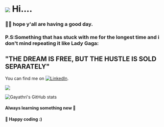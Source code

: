 <h1><img align= "center" src="https://res.cloudinary.com/dpzf9febe/image/upload/c_scale,w_147/v1628745605/micky_1_zxv20j.gif"> Hi....</h1>

<h3>🙌🏽 hope y'all are having a good day.</h3>
<h3>P.S:Something that has stuck with me for the longest time and i don't mind repeating it like Lady Gaga:</h3>
<h2>"THE DREAM IS FREE, BUT THE HUSTLE IS SOLD SEPARATELY"</h2>

<!-- <h5>I just want to say...</h5>
<img align= "center" src= "https://res.cloudinary.com/dpzf9febe/image/upload/c_scale,w_171/v1628745983/Screenshot_2021-08-12_at_10.55.37_AM_goidua.png">

 -->


<!-- Actual text -->

You can find me on  [![LinkedIn][2.2]][2].

<!-- Icons -->

[1.2]: https://res.cloudinary.com/dpzf9febe/image/upload/ar_1:1,b_rgb:262c35,bo_1px_solid_rgb:4c2485,c_fill,g_auto,r_0,w_23/v1628744308/twitter_1_hu72mf.png (twitter icon without padding)
[2.2]: https://res.cloudinary.com/dpzf9febe/image/upload/c_scale,w_23/v1628744668/linkedin--v2_tuj4mn.png (LinkedIn icon without padding)


<!-- Links to your social media accounts -->
[1]: https://twitter.com/yourmomhas
[2]: https://www.linkedin.com/in/gayathri-b-m-536b69a5/



<img align="center" src="https://github-readme-stats.vercel.app/api/top-langs/?username=Gayathri-Chennakrishnam-Sharma&theme=synthwave&show_icons=true" />

![Gayathri's GitHub stats](https://github-readme-stats.vercel.app/api?username=Gayathri-Chennakrishnam-Sharma&show_icons=true&theme=synthwave)

<!-- [![Readme Card](https://github-readme-stats.vercel.app/api/pin/?username=anuraghazra&repo=github-readme-stats)](https://github.com/anuraghazra/github-readme-stats) -->

<!-- <a href="https://github.com/Gayathri-Chennakrishnam-au16/github-readme-stats">
  <img align="center" src="https://github-readme-stats.vercel.app/api/pin/?username=Gayathri-Chennakrishnam-au16&repo=github-readme-stats" />
</a>
<a href="https://github.com/Gayathri-Chennakrishnam-au16/convoychat">
  <img align="center" src="https://github-readme-stats.vercel.app/api/pin/?username=Gayathri-Chennakrishnam-au16&repo=convoychat" />
</a> -->

<h4>Always learning something new 🎉</h4>
<h4>💜 Happy coding :) </h4>

